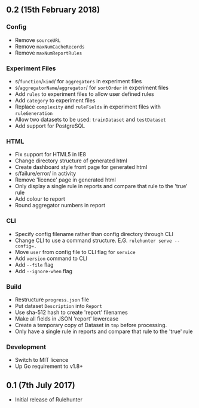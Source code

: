 ## 0.2 (15th February 2018)

### Config

 * Remove `sourceURL`
 * Remove `maxNumCacheRecords`
 * Remove `maxNumReportRules`

### Experiment Files

 * s/`function`/`kind`/ for `aggregators` in experiment files
 * s/`aggregatorName`/`aggregator`/ for `sortOrder` in experiment files
 * Add `rules` to experiment files to allow user defined rules
 * Add `category` to experiment files
 * Replace `complexity` and `ruleFields` in experiment files
   with `ruleGeneration`
 * Allow two datasets to be used: `trainDataset` and `testDataset`
 * Add support for PostgreSQL

### HTML

 * Fix support for HTML5 in IE8
 * Change directory structure of generated html
 * Create dashboard style front page for generated html
 * s/failure/error/ in activity
 * Remove 'licence' page in generated html
 * Only display a single rule in reports and compare that rule to the 'true'
   rule
 * Add colour to report
 * Round aggregator numbers in report

### CLI

 * Specify config filename rather than config directory through CLI
 * Change CLI to use a command structure. E.G. `rulehunter serve --config=.`
 * Move `user` from config file to CLI flag for `service`
 * Add `version` command to CLI
 * Add `--file` flag
 * Add `--ignore-when` flag

### Build

 * Restructure `progress.json` file
 * Put dataset `Description` into `Report`
 * Use sha-512 hash to create 'report' filenames
 * Make all fields in JSON 'report' lowercase
 * Create a temporary copy of Dataset in `tmp` before processing.
 * Only have a single rule in reports and compare that rule to the 'true' rule

### Development

 * Switch to MIT licence
 * Up Go requirement to v1.8+

## 0.1 (7th July 2017)

 * Initial release of Rulehunter
